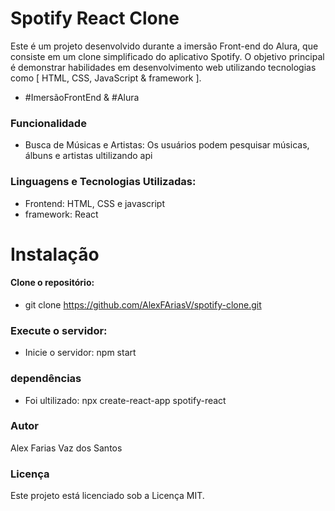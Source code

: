 # Spotify React Clone

Este é um projeto desenvolvido durante a imersão Front-end do Alura, que consiste em um clone simplificado do aplicativo Spotify. O objetivo principal é demonstrar habilidades em desenvolvimento web utilizando tecnologias como [ HTML, CSS, JavaScript & framework ].

- #ImersãoFrontEnd & #Alura

### Funcionalidade
- Busca de Músicas e Artistas: Os usuários podem pesquisar músicas, álbuns e artistas ultilizando api

### Linguagens e Tecnologias Utilizadas:
- Frontend: HTML, CSS e javascript
- framework: React 

#
# Instalação 


#### Clone o repositório: 
- git clone https://github.com/AlexFAriasV/spotify-clone.git
### Execute o servidor:
- Inicie o servidor: npm start
### dependências 
- Foi ultilizado: npx create-react-app spotify-react 

### Autor
Alex Farias Vaz dos Santos 

### Licença
Este projeto está licenciado sob a Licença MIT.

